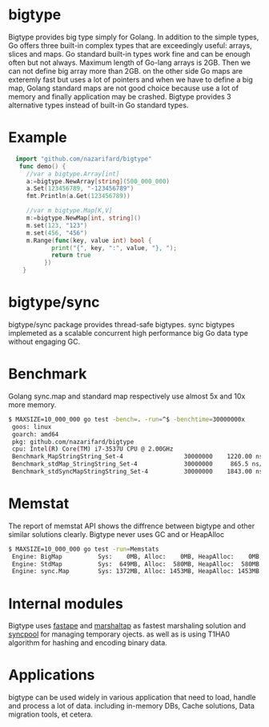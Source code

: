 # bigtype
Bigtype provides big type simply for Golang. In addition to the simple types, Go offers three built-in complex types that are exceedingly useful: arrays, slices and maps.
Go standard built-in types work fine and can be enough often but not always. Maximum length of Go-lang arrays is 2GB. Then we can not define big array more than 2GB. on the other side Go maps are exteremly fast but uses a lot of pointers and when we have to define a big map, Golang standard maps are not good choice because use a lot of memory and finally application may be crashed. 
Bigtype provides 3 alternative types instead of built-in Go standard types.

# Example 
```go
  import "github.com/nazarifard/bigtype"
   func demo() {
     //var a bigtype.Array[int]
     a:=bigtype.NewArray[string](500_000_000) 
     a.Set(123456789, "-123456789")
     fmt.Println(a.Get(123456789))

     //var m bigtype.Map[K,V]
     m:=bigtype.NewMap[int, string]()
     m.set(123, "123")
     m.set(456, "456")
     m.Range(func(key, value int) bool {
            print("{", key, ":", value, "}, ");
            return true
          })
    }
```
# bigtype/sync
 bigtype/sync package provides thread-safe bigtypes. sync bigtypes implemeted as a scalable concurrent high performance big Go data type without engaging GC. 

# Benchmark
Golang sync.map and standard map respectively use almost 5x and 10x more memory. 
```bash
$ MAXSIZE=10_000_000 go test -bench=. -run=^$ -benchtime=30000000x
 goos: linux
 goarch: amd64
 pkg: github.com/nazarifard/bigtype
 cpu: Intel(R) Core(TM) i7-3537U CPU @ 2.00GHz
 Benchmark_MapStringString_Set-4                 30000000    1220.00 ns/op     10  B/op     0 allocs/op
 Benchmark_stdMap_StringString_Set-4             30000000     865.5 ns/op      47  B/op     1 allocs/op
 Benchmark_stdSyncMapStringString_Set-4          30000000    1843.00 ns/op     100 B/op     4 allocs/op
```
# Memstat
The report of memstat API shows the diffrence between bigtype and other similar solutions clearly.
Bigtype never uses GC and or HeapAlloc
```sh
$ MAXSIZE=10_000_000 go test -run=Memstats
 Engine: BigMap          Sys:    0MB, Alloc:    0MB, HeapAlloc:    0MB, NumGC: 0
 Engine: StdMap          Sys:  649MB, Alloc:  580MB, HeapAlloc:  580MB, NumGC: 1
 Engine: sync.Map        Sys: 1372MB, Alloc: 1453MB, HeapAlloc: 1453MB, NumGC: 2
```

# Internal modules 
Bigtype uses [fastape](github.com/nazarifard/fastape) and [marshaltap](github.com/nazarifard/marshaltap) as fastest marshaling solution and [syncpool](github.com/nazarifard/syncpool) for managing temporary ojects. as well as is using T1HA0 algorithm for hashing and encoding binary data.


# Applications
bigtype can be used widely in various application that need to load, handle and process a lot of data. including in-memory DBs, Cache solutions, Data migration tools, et cetera.





  
